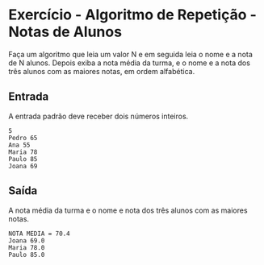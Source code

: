 # Exercício - Algoritmo de Repetição - Notas de Alunos

Faça um algoritmo que leia um valor N e em seguida leia o nome e a nota de N alunos. Depois exiba a nota média da turma, e o nome e a nota dos três alunos com as maiores notas, em ordem alfabética.

## Entrada

A entrada padrão deve receber dois números inteiros.

```
5
Pedro 65
Ana 55
Maria 78
Paulo 85
Joana 69
```

## Saída

A nota média da turma e o nome e nota dos três alunos com as maiores notas.

```
NOTA MEDIA = 70.4
Joana 69.0
Maria 78.0
Paulo 85.0
```